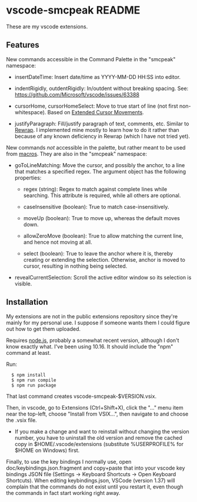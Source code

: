 # vscode-smcpeak README

These are my vscode extensions.

## Features

New commands accessible in the Command Palette in the "smcpeak" namespace:

* insertDateTime: Insert date/time as YYYY-MM-DD HH:SS into editor.

* indentRigidly, outdentRigidly: In/outdent without breaking spacing.  See:
  https://github.com/Microsoft/vscode/issues/63388

* cursorHome, cursorHomeSelect: Move to true start of line (not first non-whitespace).
  Based on
  [Extended Cursor Movements](https://marketplace.visualstudio.com/items?itemName=BillStewart.extended-cursormove).

* justifyParagraph: Fill/justify paragraph of text, comments, etc.
  Similar to
  [Rewrap](https://marketplace.visualstudio.com/items?itemName=stkb.rewrap).
  I implemented mine mostly to learn how to do it rather than because
  of any known deficiency in Rewrap (which I have not tried yet).

New commands *not* accessible in the palette, but rather meant to be used from
[macros](https://marketplace.visualstudio.com/items?itemName=geddski.macros).
They are also in the "smcpeak" namespace:

* goToLineMatching: Move the cursor, and possibly the anchor, to a line
  that matches a specified regex.  The argument object has the following
  properties:

  - regex (string): Regex to match against complete lines while searching.
    This attribute is required, while all others are optional.

  - caseInsensitive (boolean): True to match case-insensitively.

  - moveUp (boolean): True to move up, whereas the default moves down.

  - allowZeroMove (boolean): True to allow matching the current line,
    and hence not moving at all.

  - select (boolean): True to leave the anchor where it is, thereby
    creating or extending the selection.  Otherwise, anchor is moved
    to cursor, resulting in nothing being selected.

* revealCurrentSelection: Scroll the active editor window so its selection
  is visible.

## Installation

My extensions are not in the public extensions repository since they're
mainly for my personal use.  I suppose if someone wants them I could
figure out how to get them uploaded.

Requires [node.js](https://nodejs.org), probably a somewhat recent version,
although I don't know exactly what.  I've been using 10.16.  It should
include the "npm" command at least.

Run:

```
  $ npm install
  $ npm run compile
  $ npm run package
```

That last command creates vscode-smcpeak-$VERSION.vsix.

Then, in vscode, go to Extensions (Ctrl+Shift+X), click the "..." menu
item near the top-left, choose "Install from VSIX...", then navigate to
and choose the .vsix file.

* If you make a change and want to reinstall without changing the version
  number, you have to uninstall the old version and remove the cached
  copy in $HOME/.vscode/extensions (substitute %USERPROFILE% for $HOME on
  Windows) first.

Finally, to use the key bindings I normally use, open
doc/keybindings.json.fragment and copy+paste that into your vscode
key bindings JSON file (Settings -> Keyboard Shortcuts -> Open
Keyboard Shortcuts).  When editing keybindings.json, VSCode
(version 1.37) will complain that the commands do not exist until you
restart it, even though the commands in fact start working right away.
